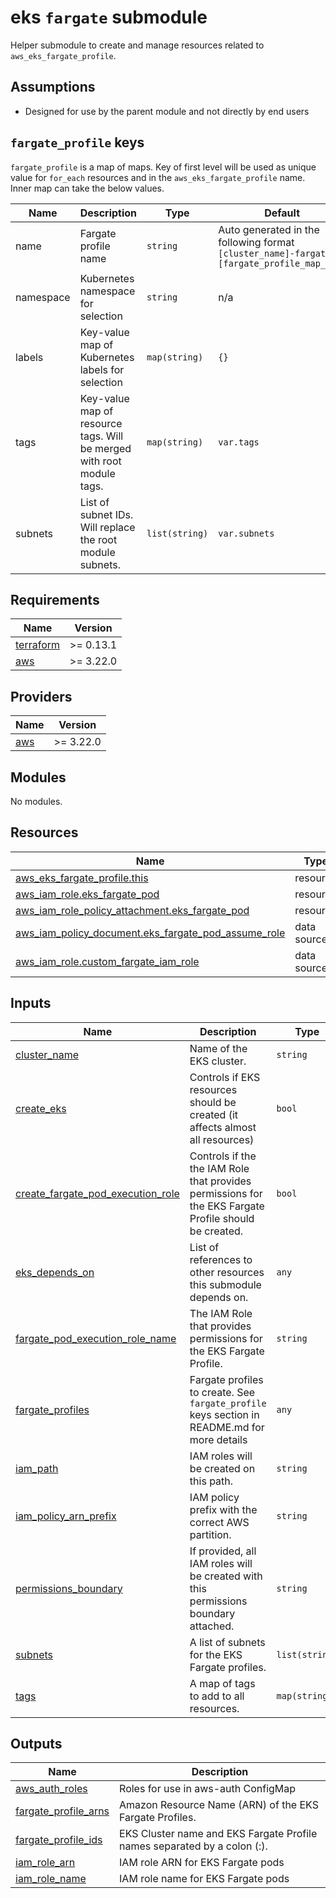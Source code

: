 # eks `fargate` submodule

Helper submodule to create and manage resources related to `aws_eks_fargate_profile`.

## Assumptions
* Designed for use by the parent module and not directly by end users

## `fargate_profile` keys
`fargate_profile` is a map of maps. Key of first level will be used as unique value for `for_each` resources and in the `aws_eks_fargate_profile` name. Inner map can take the below values.

| Name | Description | Type | Default | Required |
|------|-------------|------|---------|:--------:|
| name | Fargate profile name | `string` | Auto generated in the following format `[cluster_name]-fargate-[fargate_profile_map_key]`| no |
| namespace | Kubernetes namespace for selection | `string` | n/a | yes |
| labels | Key-value map of Kubernetes labels for selection | `map(string)` | `{}` | no |
| tags | Key-value map of resource tags. Will be merged with root module tags. | `map(string)` | `var.tags` | no |
| subnets | List of subnet IDs. Will replace the root module subnets. | `list(string)` | `var.subnets` | no |

<!-- BEGINNING OF PRE-COMMIT-TERRAFORM DOCS HOOK -->
## Requirements

| Name | Version |
|------|---------|
| <a name="requirement_terraform"></a> [terraform](#requirement\_terraform) | >= 0.13.1 |
| <a name="requirement_aws"></a> [aws](#requirement\_aws) | >= 3.22.0 |

## Providers

| Name | Version |
|------|---------|
| <a name="provider_aws"></a> [aws](#provider\_aws) | >= 3.22.0 |

## Modules

No modules.

## Resources

| Name | Type |
|------|------|
| [aws_eks_fargate_profile.this](https://registry.terraform.io/providers/hashicorp/aws/latest/docs/resources/eks_fargate_profile) | resource |
| [aws_iam_role.eks_fargate_pod](https://registry.terraform.io/providers/hashicorp/aws/latest/docs/resources/iam_role) | resource |
| [aws_iam_role_policy_attachment.eks_fargate_pod](https://registry.terraform.io/providers/hashicorp/aws/latest/docs/resources/iam_role_policy_attachment) | resource |
| [aws_iam_policy_document.eks_fargate_pod_assume_role](https://registry.terraform.io/providers/hashicorp/aws/latest/docs/data-sources/iam_policy_document) | data source |
| [aws_iam_role.custom_fargate_iam_role](https://registry.terraform.io/providers/hashicorp/aws/latest/docs/data-sources/iam_role) | data source |

## Inputs

| Name | Description | Type | Default | Required |
|------|-------------|------|---------|:--------:|
| <a name="input_cluster_name"></a> [cluster\_name](#input\_cluster\_name) | Name of the EKS cluster. | `string` | n/a | yes |
| <a name="input_create_eks"></a> [create\_eks](#input\_create\_eks) | Controls if EKS resources should be created (it affects almost all resources) | `bool` | `true` | no |
| <a name="input_create_fargate_pod_execution_role"></a> [create\_fargate\_pod\_execution\_role](#input\_create\_fargate\_pod\_execution\_role) | Controls if the the IAM Role that provides permissions for the EKS Fargate Profile should be created. | `bool` | `true` | no |
| <a name="input_eks_depends_on"></a> [eks\_depends\_on](#input\_eks\_depends\_on) | List of references to other resources this submodule depends on. | `any` | `null` | no |
| <a name="input_fargate_pod_execution_role_name"></a> [fargate\_pod\_execution\_role\_name](#input\_fargate\_pod\_execution\_role\_name) | The IAM Role that provides permissions for the EKS Fargate Profile. | `string` | `null` | no |
| <a name="input_fargate_profiles"></a> [fargate\_profiles](#input\_fargate\_profiles) | Fargate profiles to create. See `fargate_profile` keys section in README.md for more details | `any` | `{}` | no |
| <a name="input_iam_path"></a> [iam\_path](#input\_iam\_path) | IAM roles will be created on this path. | `string` | `"/"` | no |
| <a name="input_iam_policy_arn_prefix"></a> [iam\_policy\_arn\_prefix](#input\_iam\_policy\_arn\_prefix) | IAM policy prefix with the correct AWS partition. | `string` | n/a | yes |
| <a name="input_permissions_boundary"></a> [permissions\_boundary](#input\_permissions\_boundary) | If provided, all IAM roles will be created with this permissions boundary attached. | `string` | `null` | no |
| <a name="input_subnets"></a> [subnets](#input\_subnets) | A list of subnets for the EKS Fargate profiles. | `list(string)` | `[]` | no |
| <a name="input_tags"></a> [tags](#input\_tags) | A map of tags to add to all resources. | `map(string)` | `{}` | no |

## Outputs

| Name | Description |
|------|-------------|
| <a name="output_aws_auth_roles"></a> [aws\_auth\_roles](#output\_aws\_auth\_roles) | Roles for use in aws-auth ConfigMap |
| <a name="output_fargate_profile_arns"></a> [fargate\_profile\_arns](#output\_fargate\_profile\_arns) | Amazon Resource Name (ARN) of the EKS Fargate Profiles. |
| <a name="output_fargate_profile_ids"></a> [fargate\_profile\_ids](#output\_fargate\_profile\_ids) | EKS Cluster name and EKS Fargate Profile names separated by a colon (:). |
| <a name="output_iam_role_arn"></a> [iam\_role\_arn](#output\_iam\_role\_arn) | IAM role ARN for EKS Fargate pods |
| <a name="output_iam_role_name"></a> [iam\_role\_name](#output\_iam\_role\_name) | IAM role name for EKS Fargate pods |
<!-- END OF PRE-COMMIT-TERRAFORM DOCS HOOK -->
